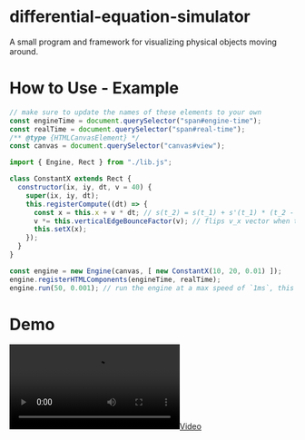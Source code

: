 # differential-equation-simulator

A small program and framework for visualizing physical objects moving around.

# How to Use - Example

```js
// make sure to update the names of these elements to your own
const engineTime = document.querySelector("span#engine-time");
const realTime = document.querySelector("span#real-time");
/** @type {HTMLCanvasElement} */
const canvas = document.querySelector("canvas#view");

import { Engine, Rect } from "./lib.js";

class ConstantX extends Rect {
  constructor(ix, iy, dt, v = 40) {
    super(ix, iy, dt);
    this.registerCompute((dt) => {
      const x = this.x + v * dt; // s(t_2) = s(t_1) + s'(t_1) * (t_2 - t_1)
      v *= this.verticalEdgeBounceFactor(v); // flips v_x vector when the `Rect` touches the left or right edge
      this.setX(x);
    });
  }
}

const engine = new Engine(canvas, [ new ConstantX(10, 20, 0.01) ]);
engine.registerHTMLComponents(engineTime, realTime);
engine.run(50, 0.001); // run the engine at a max speed of `1ms`, this dictates how quickly all objects can compute
```

# Demo

[![](./demo/demo.mov)](Demo)
